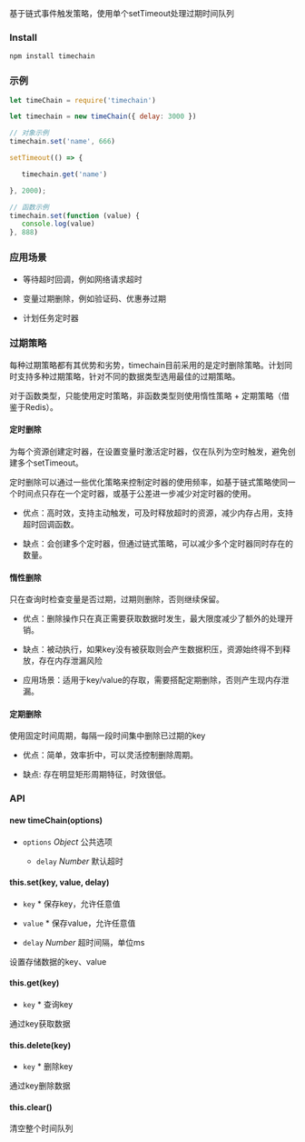 基于链式事件触发策略，使用单个setTimeout处理过期时间队列

### Install

```
npm install timechain
```

### 示例

```js
let timeChain = require('timechain')

let timechain = new timeChain({ delay: 3000 })

// 对象示例
timechain.set('name', 666)

setTimeout(() => {

   timechain.get('name')

}, 2000);

// 函数示例
timechain.set(function (value) {
   console.log(value)
}, 888)
```

### 应用场景

* 等待超时回调，例如网络请求超时

* 变量过期删除，例如验证码、优惠券过期

* 计划任务定时器


### 过期策略

每种过期策略都有其优势和劣势，timechain目前采用的是定时删除策略。计划同时支持多种过期策略，针对不同的数据类型选用最佳的过期策略。

对于函数类型，只能使用定时策略，非函数类型则使用惰性策略 + 定期策略（借鉴于Redis）。


#### 定时删除

为每个资源创建定时器，在设置变量时激活定时器，仅在队列为空时触发，避免创建多个setTimeout。

定时删除可以通过一些优化策略来控制定时器的使用频率，如基于链式策略使同一个时间点只存在一个定时器，或基于公差进一步减少对定时器的使用。

   * 优点：高时效，支持主动触发，可及时释放超时的资源，减少内存占用，支持超时回调函数。
   
   * 缺点：会创建多个定时器，但通过链式策略，可以减少多个定时器同时存在的数量。

#### 惰性删除

只在查询时检查变量是否过期，过期则删除，否则继续保留。

   * 优点：删除操作只在真正需要获取数据时发生，最大限度减少了额外的处理开销。
   
   * 缺点：被动执行，如果key没有被获取则会产生数据积压，资源始终得不到释放，存在内存泄漏风险

   * 应用场景：适用于key/value的存取，需要搭配定期删除，否则产生现内存泄漏。


#### 定期删除

使用固定时间周期，每隔一段时间集中删除已过期的key

   * 优点：简单，效率折中，可以灵活控制删除周期。

   * 缺点: 存在明显矩形周期特征，时效很低。


### API

#### new timeChain(options)

* `options` *Object* 公共选项

   * `delay` *Number* 默认超时


#### this.set(key, value, delay)

* `key` * 保存key，允许任意值

* `value` * 保存value，允许任意值

* `delay` *Number* 超时间隔，单位ms

设置存储数据的key、value


#### this.get(key)

* `key` * 查询key

通过key获取数据

#### this.delete(key)

* `key` * 删除key

通过key删除数据

#### this.clear()

清空整个时间队列